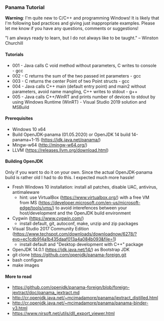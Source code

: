 ### Panama Tutorial

**Warning**: I'm quite new to C/C++ and programming Windows! It is likely that I'm following bad practices and giving just inappropriate examples. Please let me know if you have any questions, comments or suggestions!

"I am always ready to learn, but I do not always like to be taught." – Winston Churchill

#### Tutorials

* 001 - Java calls C void method without parameters, C writes to console - gcc
* 002 - C returns the sum of the two passed int parameters - gcc
* 003 - C returns the center Point of two Point structs - gcc
* 004 - Java calls C++ main (default entry point) and main2 without parameters, avoid name mangling, C++ writes to stdout - g++
* 005 - Java calls C++/WinRT and prints number of devices to stdout by using Windows Runtime (WinRT) - Visual Studio 2019 solution and MSBuild

#### Prerequisites

* Windows 10 x64 
* Build OpenJDK-panama (01.05.2020) or OpenJDK 14 build 14-panama+1-15 (https://jdk.java.net/panama/)
* Mingw-w64 (http://mingw-w64.org/)
* LLVM (https://releases.llvm.org/download.html)

#### Building OpenJDK

Only if you want to do it on your own. Since the actual OpenJDK-panama build is rather old I had to do this. I expected much more hassle!

* Fresh Windows 10 installation: install all patches, disable UAC, antivirus, antimaleware
	* hint: use VirtualBox (https://www.virtualbox.org/) with a free VM from MS
(https://developer.microsoft.com/en-us/microsoft-edge/tools/vms/) to avoid interefences between your host/development and the OpenJDK build environment
* Cygwin (https://www.cygwin.com/)
	* install default, git, autoconf, make, unzip and zip packages
* Visual Studio 2017 Community Edition (https://www.techspot.com/downloads/downloadnow/6278/?evp=ec1cdb914a1b435daaf013a4a084b093&file=1)
	* install default and "Desktop development with C++" package
* OpenJDK 14.0.1 (https://jdk.java.net/14/) as Bootstrap JDK
* git clone https://github.com/openjdk/panama-foreign.git
* bash configure
* make images

#### More to read

* https://github.com/openjdk/panama-foreign/blob/foreign-jextract/doc/panama_jextract.md
* http://cr.openjdk.java.net/~mcimadamore/panama/jextract_distilled.html
* http://cr.openjdk.java.net/~mcimadamore/panama/panama-binder-v3.html
* https://www.nirsoft.net/utils/dll_export_viewer.html

